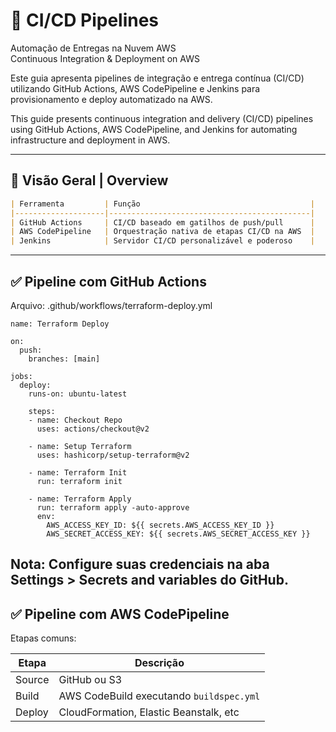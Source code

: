 # 🚀 CI/CD Pipelines  
Automação de Entregas na Nuvem AWS  
Continuous Integration & Deployment on AWS

Este guia apresenta pipelines de integração e entrega contínua (CI/CD) utilizando GitHub Actions, AWS CodePipeline e Jenkins para provisionamento e deploy automatizado na AWS.

This guide presents continuous integration and delivery (CI/CD) pipelines using GitHub Actions, AWS CodePipeline, and Jenkins for automating infrastructure and deployment in AWS.

---

## 🔧 Visão Geral | Overview

```markdown
| Ferramenta         | Função                                      |
|--------------------|---------------------------------------------|
| GitHub Actions     | CI/CD baseado em gatilhos de push/pull      |
| AWS CodePipeline   | Orquestração nativa de etapas CI/CD na AWS  |
| Jenkins            | Servidor CI/CD personalizável e poderoso    |
```
---

## ✅ Pipeline com GitHub Actions
Arquivo: .github/workflows/terraform-deploy.yml
```
name: Terraform Deploy

on:
  push:
    branches: [main]

jobs:
  deploy:
    runs-on: ubuntu-latest

    steps:
    - name: Checkout Repo
      uses: actions/checkout@v2

    - name: Setup Terraform
      uses: hashicorp/setup-terraform@v2

    - name: Terraform Init
      run: terraform init

    - name: Terraform Apply
      run: terraform apply -auto-approve
      env:
        AWS_ACCESS_KEY_ID: ${{ secrets.AWS_ACCESS_KEY_ID }}
        AWS_SECRET_ACCESS_KEY: ${{ secrets.AWS_SECRET_ACCESS_KEY }}
```
Nota: Configure suas credenciais na aba Settings > Secrets and variables do GitHub.
---

## ✅ Pipeline com AWS CodePipeline
Etapas comuns:

| Etapa                | Descrição                                  |
|----------------------|--------------------------------------------|
| Source               | GitHub ou S3                               |
| Build                | AWS CodeBuild executando `buildspec.yml`   |
| Deploy               | CloudFormation, Elastic Beanstalk, etc     |
